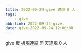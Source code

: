 ```yaml
---
title: 2022-09-24-give 違規 0 人
tags:
    - give
abbrlink: 2022-09-24-give
date: give-2022-09-24 12:00:00
---
```

give 板 [板規連結](https://www.ptt.cc/bbs/give/M.1612495900.A.C32.html)
昨天違規 0 人
